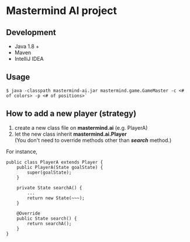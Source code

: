 # Mastermind AI project
## Development
- Java 1.8 +
- Maven
- IntelliJ IDEA

## Usage
    $ java -classpath mastermind-ai.jar mastermind.game.GameMaster -c <# of colors> -p <# of positions>` 
    
## How to add a new player (strategy)
1. create a new class file on **mastermind.ai** (e.g. PlayerA)
2. let the new class inherit **mastermind.ai.Player**  
(You don't need to override methods other than ***search*** method.)

For instance,
```
public class PlayerA extends Player {
    public PlayerA(State goalState) {
        super(goalState);
    }
    
    private State searchA() {
        ...
        return new State(~~~);
    }

    @Override
    public State search() {
        return searchA();
    }
}
```

